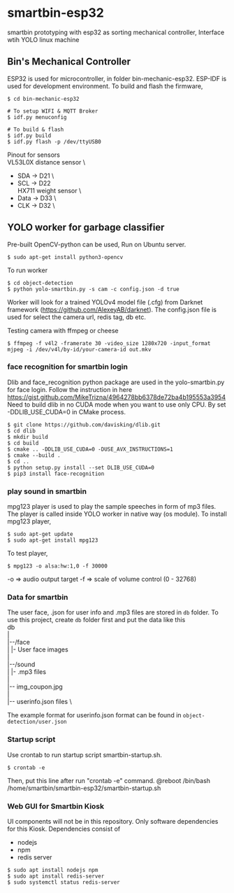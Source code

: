 # smartbin-esp32
smartbin prototyping with esp32 as sorting mechanical controller, Interface wtih YOLO linux machine

## Bin's Mechanical Controller
ESP32 is used for microcontroller, in folder bin-mechanic-esp32. ESP-IDF is used for development environment.
To build and flash the firmware,
```
$ cd bin-mechanic-esp32

# To setup WIFI & MQTT Broker
$ idf.py menuconfig

# To build & flash
$ idf.py build
$ idf.py flash -p /dev/ttyUSB0
```

Pinout for sensors \
VL53L0X distance sensor \
- SDA -> D21 \
- SCL -> D22 \
HX711 weight sensor \
- Data -> D33 \
- CLK  -> D32 \

## YOLO worker for garbage classifier
Pre-built OpenCV-python can be used, Run on Ubuntu server.
```
$ sudo apt-get install python3-opencv
```

To run worker
```
$ cd object-detection
$ python yolo-smartbin.py -s cam -c config.json -d true
```
Worker will look for a trained YOLOv4 model file (.cfg) from Darknet framework (https://github.com/AlexeyAB/darknet).
The config.json file is used for select the camera url, redis tag, db etc.

Testing camera with ffmpeg or cheese
```
$ ffmpeg -f v4l2 -framerate 30 -video_size 1280x720 -input_format mjpeg -i /dev/v4l/by-id/your-camera-id out.mkv
```

### face recognition for smartbin login
Dlib and face_recognition python package are used in the yolo-smartbin.py for face login. 
Follow the instruction in here https://gist.github.com/MikeTrizna/4964278bb6378de72ba4b195553a3954
Need to build dlib in no CUDA mode when you want to use only CPU. By set -DDLIB_USE_CUDA=0 in CMake process.
```
$ git clone https://github.com/davisking/dlib.git
$ cd dlib
$ mkdir build
$ cd build
$ cmake .. -DDLIB_USE_CUDA=0 -DUSE_AVX_INSTRUCTIONS=1
$ cmake --build .
$ cd ..
$ python setup.py install --set DLIB_USE_CUDA=0
$ pip3 install face-recognition
```

### play sound in smartbin
mpg123 player is used to play the sample speeches in form of mp3 files. The player is called inside YOLO worker in native way (os module).
To install mpg123 player,
```
$ sudo apt-get update
$ sudo apt-get install mpg123
```
To test player,
```
$ mpg123 -o alsa:hw:1,0 -f 30000
```
-o => audio output target
-f => scale of volume control (0 - 32768)

### Data for smartbin
The user face, .json for user info and .mp3 files are stored in `db` folder. To use this project, create `db` folder first and put the data like this \
db                                                          \
|                                                           \
|--/face                                                    \
|    |- User face images                                    \
|                                                           \
|--/sound                                                   \
|    |- .mp3 files                                          \
|                                                           \
|-- img_coupon.jpg                                          \
|                                                           \
|-- userinfo.json files                                     \

The example format for userinfo.json format can be found in `object-detection/user.json` 


### Startup script
Use crontab to run startup script smartbin-startup.sh.
```
$ crontab -e
```
Then, put this line after run "crontab -e" command.
@reboot /bin/bash /home/smartbin/smartbin-esp32/smartbin-startup.sh


### Web GUI for Smartbin Kiosk
UI components will not be in this repository. Only software dependencies for this Kiosk.
Dependencies consist of
- nodejs
- npm
- redis server
```
$ sudo apt install nodejs npm
$ sudo apt install redis-server
$ sudo systemctl status redis-server
```



